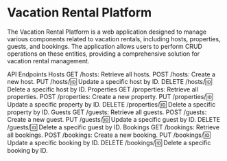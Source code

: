 # Vacation Rental Platform
The Vacation Rental Platform is a web application designed to manage various components related to vacation rentals, including hosts, properties, guests, and bookings. The application allows users to perform CRUD operations on these entities, providing a comprehensive solution for vacation rental management.

API Endpoints
Hosts
GET /hosts: Retrieve all hosts.
POST /hosts: Create a new host.
PUT /hosts/:id: Update a specific host by ID.
DELETE /hosts/:id: Delete a specific host by ID.
Properties
GET /properties: Retrieve all properties.
POST /properties: Create a new property.
PUT /properties/:id: Update a specific property by ID.
DELETE /properties/:id: Delete a specific property by ID.
Guests
GET /guests: Retrieve all guests.
POST /guests: Create a new guest.
PUT /guests/:id: Update a specific guest by ID.
DELETE /guests/:id: Delete a specific guest by ID.
Bookings
GET /bookings: Retrieve all bookings.
POST /bookings: Create a new booking.
PUT /bookings/:id: Update a specific booking by ID.
DELETE /bookings/:id: Delete a specific booking by ID.
